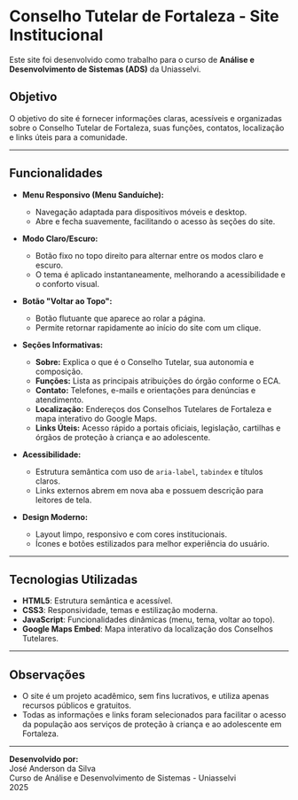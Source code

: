 # Conselho Tutelar de Fortaleza - Site Institucional

Este site foi desenvolvido como trabalho para o curso de **Análise e Desenvolvimento de Sistemas (ADS)** da Uniasselvi.

## Objetivo

O objetivo do site é fornecer informações claras, acessíveis e organizadas sobre o Conselho Tutelar de Fortaleza, suas funções, contatos, localização e links úteis para a comunidade.

---

## Funcionalidades

- **Menu Responsivo (Menu Sanduíche):**
  - Navegação adaptada para dispositivos móveis e desktop.
  - Abre e fecha suavemente, facilitando o acesso às seções do site.

- **Modo Claro/Escuro:**
  - Botão fixo no topo direito para alternar entre os modos claro e escuro.
  - O tema é aplicado instantaneamente, melhorando a acessibilidade e o conforto visual.

- **Botão "Voltar ao Topo":**
  - Botão flutuante que aparece ao rolar a página.
  - Permite retornar rapidamente ao início do site com um clique.

- **Seções Informativas:**
  - **Sobre:** Explica o que é o Conselho Tutelar, sua autonomia e composição.
  - **Funções:** Lista as principais atribuições do órgão conforme o ECA.
  - **Contato:** Telefones, e-mails e orientações para denúncias e atendimento.
  - **Localização:** Endereços dos Conselhos Tutelares de Fortaleza e mapa interativo do Google Maps.
  - **Links Úteis:** Acesso rápido a portais oficiais, legislação, cartilhas e órgãos de proteção à criança e ao adolescente.

- **Acessibilidade:**
  - Estrutura semântica com uso de `aria-label`, `tabindex` e títulos claros.
  - Links externos abrem em nova aba e possuem descrição para leitores de tela.

- **Design Moderno:**
  - Layout limpo, responsivo e com cores institucionais.
  - Ícones e botões estilizados para melhor experiência do usuário.

---

## Tecnologias Utilizadas

- **HTML5**: Estrutura semântica e acessível.
- **CSS3**: Responsividade, temas e estilização moderna.
- **JavaScript**: Funcionalidades dinâmicas (menu, tema, voltar ao topo).
- **Google Maps Embed**: Mapa interativo da localização dos Conselhos Tutelares.

---

## Observações

- O site é um projeto acadêmico, sem fins lucrativos, e utiliza apenas recursos públicos e gratuitos.
- Todas as informações e links foram selecionados para facilitar o acesso da população aos serviços de proteção à criança e ao adolescente em Fortaleza.

---

**Desenvolvido por:**  
José Anderson da Silva  
Curso de Análise e Desenvolvimento de Sistemas -  Uniasselvi  
2025